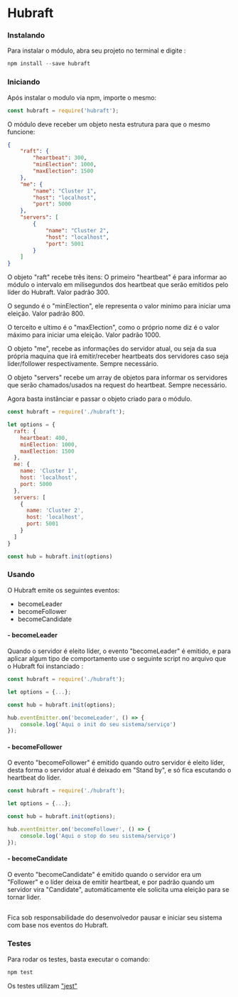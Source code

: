 # Hubraft

### Instalando

Para instalar o módulo, abra seu projeto no terminal e digite :

```javascript
npm install --save hubraft
```

### Iniciando

Após instalar o modulo via npm, importe o mesmo:

```javascript
const hubraft = require('hubraft');
```

O módulo deve receber um objeto nesta estrutura para que o mesmo funcione:

```json
{
	"raft": {
    	"heartbeat": 300,
        "minElection": 1000,
        "maxElection": 1500
    },
    "me": {
    	"name": "Cluster 1",
        "host": "localhost",
        "port": 5000
    },
    "servers": [
    	{
        	"name": "Cluster 2",
            "host": "localhost",
            "port": 5001
        }
    ]
}
```
O objeto "raft" recebe três itens:
O primeiro "heartbeat" é para informar ao módulo o intervalo em milisegundos dos heartbeat que serão emitidos pelo líder do Hubraft.
Valor padrão 300.

O segundo é o "minElection", ele representa o valor minimo para iniciar uma eleição.
Valor padrão 800.

O terceito e ultimo é o "maxElection", como o próprio nome diz é o valor máximo para iniciar uma eleição.
Valor padrão 1000.

O objeto "me", recebe as informações do servidor atual, ou seja da sua própria maquina que irá emitir/receber heartbeats dos servidores caso seja lider/follower respectivamente.
Sempre necessário.

O objeto "servers" recebe um array de objetos para informar os servidores que serão chamados/usados na request do heartbeat.
Sempre necessário.

Agora basta instânciar e passar o objeto criado para o módulo.


```javascript
const hubraft = require('./hubraft');

let options = {
  raft: {
    heartbeat: 400,
    minElection: 1000,
    maxElection: 1500
  },
  me: {
    name: 'Cluster 1',
    host: 'localhost',
    port: 5000
  },
  servers: [
    {
      name: 'Cluster 2',
      host: 'localhost',
      port: 5001
    }
  ]
}

const hub = hubraft.init(options)
```

### Usando

O Hubraft emite os seguintes eventos:

- becomeLeader
- becomeFollower
- becomeCandidate

#### - becomeLeader

Quando o servidor é eleito líder, o evento "becomeLeader" é emitido, e para aplicar algum tipo de comportamento use o seguinte script no arquivo que o Hubraft foi instanciado :

```javascript
const hubraft = require('./hubraft');

let options = {...};

const hub = hubraft.init(options);

hub.eventEmitter.on('becomeLeader', () => {
	console.log('Aqui o init do seu sistema/serviço')
});

```

#### - becomeFollower

O evento "becomeFollower" é emitido quando outro servidor é eleito líder, desta forma o servidor atual é deixado em "Stand by", e só fica escutando o heartbeat do líder.


```javascript
const hubraft = require('./hubraft');

let options = {...};

const hub = hubraft.init(options);

hub.eventEmitter.on('becomeFollower', () => {
	console.log('Aqui o stop do seu sistema/serviço')
});
```
#### - becomeCandidate

O evento "becomeCandidate" é emitido quando o servidor era um "Follower" e o líder deixa de emitir heartbeat, e por padrão quando um servidor vira "Candidate", automáticamente ele solicita uma eleição para se tornar lider.

##
Fica sob responsabilidade do desenvolvedor pausar e iniciar seu sistema com base nos eventos do Hubraft.

### Testes

Para rodar os testes, basta executar o comando:

```javascript
npm test
```

Os testes utilizam ["jest"](http://facebook.github.io/jest/pt-BR/)
